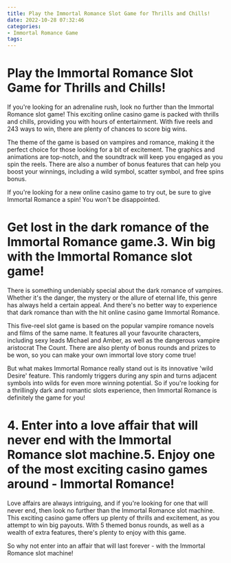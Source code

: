 ```yaml
---
title: Play the Immortal Romance Slot Game for Thrills and Chills!
date: 2022-10-28 07:32:46
categories:
- Immortal Romance Game
tags:
---
```



#  Play the Immortal Romance Slot Game for Thrills and Chills!

If you're looking for an adrenaline rush, look no further than the Immortal Romance slot game! This exciting online casino game is packed with thrills and chills, providing you with hours of entertainment. With five reels and 243 ways to win, there are plenty of chances to score big wins.

The theme of the game is based on vampires and romance, making it the perfect choice for those looking for a bit of excitement. The graphics and animations are top-notch, and the soundtrack will keep you engaged as you spin the reels. There are also a number of bonus features that can help you boost your winnings, including a wild symbol, scatter symbol, and free spins bonus.

If you're looking for a new online casino game to try out, be sure to give Immortal Romance a spin! You won't be disappointed.

#  Get lost in the dark romance of the Immortal Romance game.3. Win big with the Immortal Romance slot game!

There is something undeniably special about the dark romance of vampires. Whether it's the danger, the mystery or the allure of eternal life, this genre has always held a certain appeal. And there's no better way to experience that dark romance than with the hit online casino game Immortal Romance.

This five-reel slot game is based on the popular vampire romance novels and films of the same name. It features all your favourite characters, including sexy leads Michael and Amber, as well as the dangerous vampire aristocrat The Count. There are also plenty of bonus rounds and prizes to be won, so you can make your own immortal love story come true!

But what makes Immortal Romance really stand out is its innovative 'wild Desire' feature. This randomly triggers during any spin and turns adjacent symbols into wilds for even more winning potential. So if you're looking for a thrillingly dark and romantic slots experience, then Immortal Romance is definitely the game for you!

# 4. Enter into a love affair that will never end with the Immortal Romance slot machine.5. Enjoy one of the most exciting casino games around - Immortal Romance!

Love affairs are always intriguing, and if you're looking for one that will never end, then look no further than the Immortal Romance slot machine. This exciting casino game offers up plenty of thrills and excitement, as you attempt to win big payouts. With 5 themed bonus rounds, as well as a wealth of extra features, there's plenty to enjoy with this game.

So why not enter into an affair that will last forever - with the Immortal Romance slot machine!
